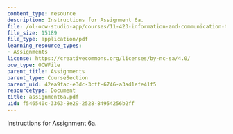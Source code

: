 ```yaml
---
content_type: resource
description: Instructions for Assignment 6a.
file: /ol-ocw-studio-app/courses/11-423-information-and-communication-technologies-in-community-development-spring-2004/f546540c33638e29252884954256b2ff_assignment6a.pdf
file_size: 15189
file_type: application/pdf
learning_resource_types:
- Assignments
license: https://creativecommons.org/licenses/by-nc-sa/4.0/
ocw_type: OCWFile
parent_title: Assignments
parent_type: CourseSection
parent_uid: 42ea9fac-e3dc-3cff-6746-a3ad1efe41f5
resourcetype: Document
title: assignment6a.pdf
uid: f546540c-3363-8e29-2528-84954256b2ff
---
```

Instructions for Assignment 6a.